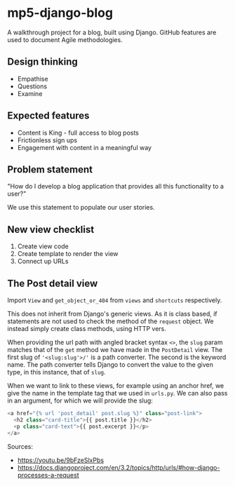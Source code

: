# mp5-django-blog

A walkthrough project for a blog, built using Django. GitHub features are used to document Agile methodologies.

## Design thinking

- Empathise
- Questions
- Examine

## Expected features

- Content is King - full access to blog posts
- Frictionless sign ups
- Engagement with content in a meaningful way

## Problem statement

"How do I develop a blog application that provides all this functionality to a user?"

We use this statement to populate our user stories.

## New view checklist

1. Create view code
2. Create template to render the view
3. Connect up URLs

## The Post detail view

Import `View` and `get_object_or_404` from `views` and `shortcuts` respectively.

This does not inherit from Django's generic views. As it is class based, if
statements are not used to check the method of the `request` object. We instead
simply create class methods, using HTTP vers.

When providing the url path with angled bracket syntax `<>`, the `slug` param
matches that of the `get` method we have made in the `PostDetail` view. The
first slug of `'<slug:slug'>/'` is a path converter. The second is the keyword
name. The path converter tells Django to convert the value to the given type, in
this instance, that of `slug`.

When we want to link to these views, for example using an anchor href, we give
the name in the template tag that we used in `urls.py`. We can also pass in an
argument, for which we will provide the slug:

```py
<a href="{% url 'post_detail' post.slug %}" class="post-link">
  <h2 class="card-title">{{ post.title }}</h2>
  <p class="card-text">{{ post.excerpt }}</p>
</a>
```

Sources:

- <https://youtu.be/9bFzeSlxPbs>
- <https://docs.djangoproject.com/en/3.2/topics/http/urls/#how-django-processes-a-request>

